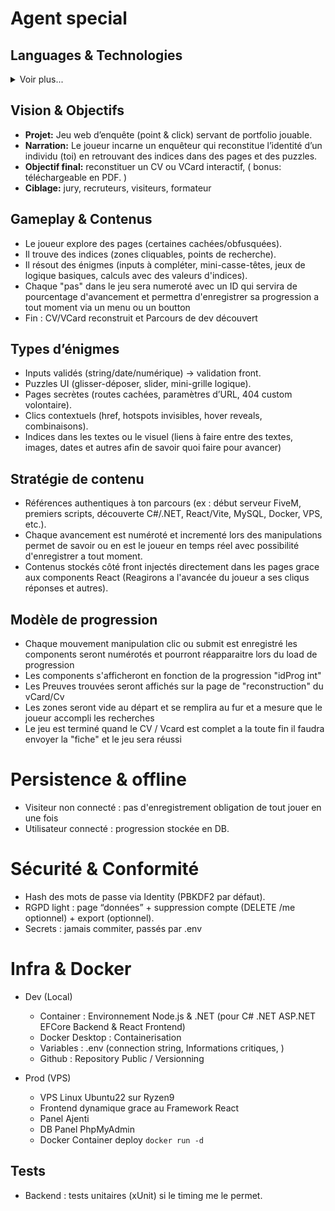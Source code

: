 # Agent special

## Languages & Technologies
<details><summary>Voir plus...</summary>

- **Backend:**
  - ***Language:***
    - ![C#](https://img.shields.io/badge/C%23-239120?style=for-the-badge&logo=c-sharp&logoColor=white)
    - ![SQL](https://img.shields.io/badge/SQL-336791?style=for-the-badge&logo=postgresql&logoColor=white)

  - ***Framework:***
    - ![.Net](https://img.shields.io/badge/.NET-5C2D91?style=for-the-badge&logo=.net&logoColor=white)
    - ![ASP.NET](https://img.shields.io/badge/ASP.NET-512BD4?style=for-the-badge&logo=asp.net&logoColor=white)
    - ![.NET Core](https://img.shields.io/badge/.NET_Core-512BD4?style=for-the-badge&logo=dotnet&logoColor=white)
    - ![EF Core](https://img.shields.io/badge/Entity_Framework_Core-512BD4?style=for-the-badge&logo=entity-framework&logoColor=white)
    - ![EF Core Identity](https://img.shields.io/badge/EFCore_Identity-512BD4?style=for-the-badge&logo=dotnet&logoColor=white)

  - ***Database:***
    - ![MySQL](https://img.shields.io/badge/MySQL-4479A1?style=for-the-badge&logo=mysql&logoColor=white)
    - ![phpMyAdmin](https://img.shields.io/badge/phpMyAdmin-4B6C9E?style=for-the-badge&logoColor=white)

  - ***Environnement***
    - ![Docker](https://img.shields.io/badge/Docker-2496ED?style=for-the-badge&logo=docker&logoColor=white)
    - ![Docker Desktop](https://img.shields.io/badge/Docker%20Desktop-2496ED?style=for-the-badge&logo=docker&logoColor=white)

- **Frontend:**
  - ***Language:***
    - ![HTML5](https://img.shields.io/badge/html5-%23E34F26.svg?style=for-the-badge&logo=html5&logoColor=white)
    - ![CSS3](https://img.shields.io/badge/css3-%231572B6.svg?style=for-the-badge&logo=css3&logoColor=white)
    - ![JavaScript](https://img.shields.io/badge/javascript-%23323330.svg?style=for-the-badge&logo=javascript&logoColor=%23F7DF1E)

  - ***Framework:***
    - ![React](https://img.shields.io/badge/react-%2320232a.svg?style=for-the-badge&logo=react&logoColor=%2361DAFB)

</details>

## Vision & Objectifs
- **Projet:** Jeu web d’enquête (point & click) servant de portfolio jouable.
- **Narration:** Le joueur incarne un enquêteur qui reconstitue l’identité d’un individu (toi) en retrouvant des indices dans des pages et des puzzles.
- **Objectif final:** reconstituer un CV ou VCard interactif, ( bonus: téléchargeable en PDF. )
- **Ciblage:** jury, recruteurs, visiteurs, formateur

## Gameplay & Contenus
- Le joueur explore des pages (certaines cachées/obfusquées).
- Il trouve des indices (zones cliquables, points de recherche).
- Il résout des énigmes (inputs à compléter, mini-casse-têtes, jeux de logique basiques, calculs avec des valeurs d'indices).
- Chaque "pas" dans le jeu sera numeroté avec un ID qui servira de pourcentage d'avancement et permettra d'enregistrer sa progression a tout moment via un menu ou un boutton
- Fin : CV/VCard reconstruit et Parcours de dev découvert

## Types d’énigmes
- Inputs validés (string/date/numérique) → validation front.
- Puzzles UI (glisser-déposer, slider, mini-grille logique).
- Pages secrètes (routes cachées, paramètres d’URL, 404 custom volontaire).
- Clics contextuels (href, hotspots invisibles, hover reveals, combinaisons).
- Indices dans les textes ou le visuel (liens à faire entre des textes, images, dates et autres afin de savoir quoi faire pour avancer)

## Stratégie de contenu
- Références authentiques à ton parcours (ex : début serveur FiveM, premiers scripts, découverte C#/.NET, React/Vite, MySQL, Docker, VPS, etc.).
- Chaque avancement est numéroté et incrementé lors des manipulations permet de savoir ou en est le joueur en temps réel avec possibilité d'enregistrer a tout moment.
- Contenus stockés côté front injectés directement dans les pages grace aux components React (Reagirons a l'avancée du joueur a ses cliqus réponses et autres).

## Modèle de progression
- Chaque mouvement manipulation clic ou submit est enregistré les components seront numérotés et pourront réapparaitre lors du load de progression
- Les components s'afficheront en fonction de la progression "idProg int"
- Les Preuves trouvées seront affichés sur la page de "reconstruction" du vCard/Cv
- Les zones seront vide au départ et se remplira au fur et a mesure que le joueur accompli les recherches
- Le jeu est terminé quand le CV / Vcard est complet a la toute fin il faudra envoyer la "fiche" et le jeu sera réussi 

# Persistence & offline
- Visiteur non connecté : pas d'enregistrement obligation de tout jouer en une fois
- Utilisateur connecté : progression stockée en DB.

# Sécurité & Conformité
- Hash des mots de passe via Identity (PBKDF2 par défaut).
- RGPD light : page “données” + suppression compte (DELETE /me optionnel) + export (optionnel).
- Secrets : jamais commiter, passés par .env

# Infra & Docker
- Dev (Local)
  - Container : Environnement Node.js & .NET (pour C# .NET ASP.NET EFCore Backend & React Frontend)
  - Docker Desktop : Containerisation
  - Variables : .env (connection string, Informations critiques, )
  - Github : Repository Public / Versionning

- Prod (VPS)
  - VPS Linux Ubuntu22 sur Ryzen9
  - Frontend dynamique grace au Framework React
  - Panel Ajenti
  - DB Panel PhpMyAdmin
  - Docker Container deploy `docker run -d`

## Tests
- Backend : tests unitaires (xUnit) si le timing me le permet.